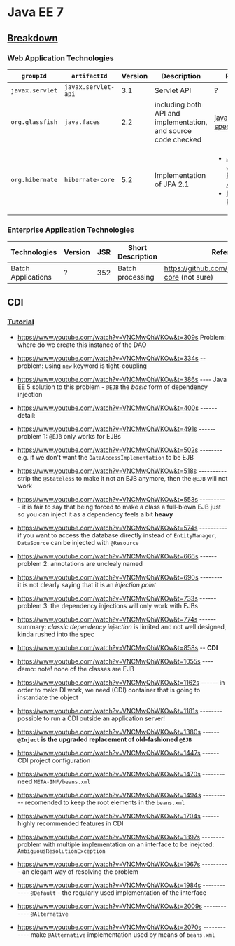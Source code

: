 # Java EE 7

## [Breakdown](https://www.oracle.com/java/technologies/javaee/javaeetechnologies.html#javaee7)
### Web Application Technologies

`groupId`       | `artifactId`      |Version  |Description                                                    |Reference
----------------|-------------------|---------|-------------------------------------------------------------- |----------------------------
`javax.servlet` |`javax.servlet-api`|3.1      |Servlet API                                                    | ?
`org.glassfish` |`java.faces`       |2.2      |including both API and implementation, and source code checked |[javaserverfaces-spec](https://javaee.github.io/javaserverfaces-spec/)
`org.hibernate` |`hibernate-core`   |5.2      |Implementation of JPA 2.1                                      |<ul><li><a href="https://hib    ernate.org/orm/releases/">Java EE 7 > Java Persistence API</a></li><li><a href="https://hibernate.org/orm/releases/">Hibernate Releases</a></li></ul>

### Enterprise Application Technologies

**Technologies**	| **Version** | **JSR** | **Short Description**		| Reference Implementation							| Recommanded Tutorial
------------------------|-------------|---------|-------------------------------|-------------------------------------------------------------------------------|--------------------------
Batch Applications	| ?	      | 352	| Batch processing		| https://github.com/jberet/jsr352/tree/1.0.2.Final/jberet-core (not sure)	| https://www.baeldung.com/java-ee-7-batch-processing

## CDI
### [Tutorial](https://www.youtube.com/watch?v=VNCMwQhWKOw)
* https://www.youtube.com/watch?v=VNCMwQhWKOw&t=309s 	Problem: where do we create this instance of the DAO
* https://www.youtube.com/watch?v=VNCMwQhWKOw&t=334s	-- problem: using `new` keyword is tight-coupling
* https://www.youtube.com/watch?v=VNCMwQhWKOw&t=386s	---- Java EE 5 solution to this problem - `@EJB` the *basic* form of dependency injection
* https://www.youtube.com/watch?v=VNCMwQhWKOw&t=400s	------ detail:
* https://www.youtube.com/watch?v=VNCMwQhWKOw&t=491s	------ problem 1: `@EJB` only works for EJBs
* https://www.youtube.com/watch?v=VNCMwQhWKOw&t=502s	-------- e.g. if we don't want the `DataAccessImplementation` to be EJB
* https://www.youtube.com/watch?v=VNCMwQhWKOw&t=518s	---------- strip the `@Stateless` to make it not an EJB anymore, then the `@EJB` will not work
* https://www.youtube.com/watch?v=VNCMwQhWKOw&t=553s	---------- it is fair to say that being forced to make a class a full-blown EJB just so you can inject it as a dependency feels a bit **heavy**
* https://www.youtube.com/watch?v=VNCMwQhWKOw&t=574s	---------- if you want to access the database directly instead of `EntityManager`, `DataSource` can be injected with `@Resource`
* https://www.youtube.com/watch?v=VNCMwQhWKOw&t=666s	------ problem 2: annotations are unclealy named
* https://www.youtube.com/watch?v=VNCMwQhWKOw&t=690s	-------- it is not clearly saying that it is an *injection point*
* https://www.youtube.com/watch?v=VNCMwQhWKOw&t=733s	------ problem 3: the dependency injections will only work with EJBs
* https://www.youtube.com/watch?v=VNCMwQhWKOw&t=774s	------ summary: *classic dependency injection* is limited and not well designed, kinda rushed into the spec

* https://www.youtube.com/watch?v=VNCMwQhWKOw&t=858s	-- **CDI**
* https://www.youtube.com/watch?v=VNCMwQhWKOw&t=1055s 	---- demo: note! none of the classes are EJB
* https://www.youtube.com/watch?v=VNCMwQhWKOw&t=1162s 	------ in order to make DI work, we need (CDI) container that is going to instantiate the object
* https://www.youtube.com/watch?v=VNCMwQhWKOw&t=1181s	-------- possible to run a CDI outside an application server!
* https://www.youtube.com/watch?v=VNCMwQhWKOw&t=1380s	------ **`@Inject` is the upgraded replacement of old-fashioned `@EJB`**
* https://www.youtube.com/watch?v=VNCMwQhWKOw&t=1447s	------ CDI project configuration
* https://www.youtube.com/watch?v=VNCMwQhWKOw&t=1470s	-------- need `META-INF/beans.xml`
* https://www.youtube.com/watch?v=VNCMwQhWKOw&t=1494s	---------- recomended to keep the root elements in the `beans.xml`
* https://www.youtube.com/watch?v=VNCMwQhWKOw&t=1704s	------ highly recommended features in CDI
* https://www.youtube.com/watch?v=VNCMwQhWKOw&t=1897s	-------- problem with multiple implementation on an interface to be inejcted: `AmbiguousResolutionException`
* https://www.youtube.com/watch?v=VNCMwQhWKOw&t=1967s	---------- an elegant way of resolving the problem
* https://www.youtube.com/watch?v=VNCMwQhWKOw&t=1984s	------------ `@Default` - the regularly used implementation of the interface
* https://www.youtube.com/watch?v=VNCMwQhWKOw&t=2009s	------------ `@Alternative`
* https://www.youtube.com/watch?v=VNCMwQhWKOw&t=2070s	------------ make `@Alternative` implementation used by means of `beans.xml`
